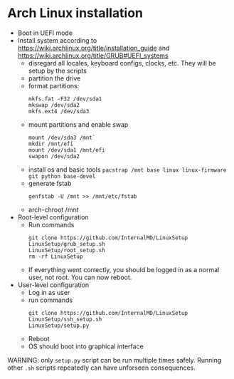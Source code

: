 # Arch Linux installation
  - Boot in UEFI mode
  - Install system according to https://wiki.archlinux.org/title/installation_guide and https://wiki.archlinux.org/title/GRUB#UEFI_systems
    - disregard all locales, keyboard configs, clocks, etc. They will be setup by the scripts
    - partition the drive
    - format partitions:
      ```
      mkfs.fat -F32 /dev/sda1
      mkswap /dev/sda2
      mkfs.ext4 /dev/sda3
      ```
    - mount partitions and enable swap
      ```
      mount /dev/sda3 /mnt`
      mkdir /mnt/efi
      mount /dev/sda1 /mnt/efi
      swapon /dev/sda2
      ```
    - install os and basic tools `pacstrap /mnt base linux linux-firmware git python base-devel`
    - generate fstab
      ```
      genfstab -U /mnt >> /mnt/etc/fstab
      ```
    - arch-chroot /mnt
  - Root-level configuration
    - Run commands
        ```
        git clone https://github.com/InternalMD/LinuxSetup
        LinuxSetup/grub_setup.sh
        LinuxSetup/root_setup.sh
        rm -rf LinuxSetup
        ```
    - If everything went correctly, you should be logged in as a normal user, not root. You can now reboot.
  - User-level configuration
    - Log in as user
    - run commands
        ```
        git clone https://github.com/InternalMD/LinuxSetup
        LinuxSetup/ssh_setup.sh
        LinuxSetup/setup.py
        ```
    - Reboot
    - OS should boot into graphical interface

WARNING: only `setup.py` script can be run multiple times safely. Running other `.sh` scripts repeatedly can have unforseen consequences.
